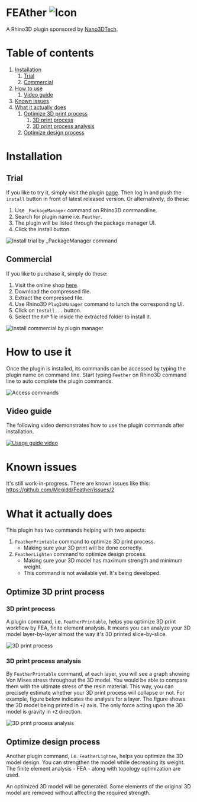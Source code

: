 # FEAther ![Icon](./RhinoCommon/pkg/dist/icon.svg)

A Rhino3D plugin sponsored by [Nano3DTech](https://nano3dtech.com/).

# Table of contents

1. [Installation](#installation)
   1. [Trial](#trial)
   1. [Commercial](#commercial)
1. [How to use](#how-to-use-it)
   1. [Video guide](#video-guide)
1. [Known issues](#known-issues)
1. [What it actually does](#what-it-actually-does)
   1. [Optimize 3D print process](#optimize-3d-print-process)
       1. [3D print process](#3d-print-process)
       1. [3D print process analysis](#3d-print-process-analysis)
   1. [Optimize design process](#optimize-design-process)

# Installation

## Trial

If you like to try it, simply visit the plugin [page](https://www.food4rhino.com/en/app/feather). Then log in and push the `install` button in front of latest released version. Or alternatively, do these:

1. Use `_PackageManager` command on Rhino3D commandline.
1. Search for plugin name i.e. `Feather`.
1. The plugin will be listed through the package manager UI.
1. Click the install button.

![Install trial by `_PackageManager` command](RhinoCommon/doc/install-package-manager.svg "Install trial via `_PackageManager` command")

## Commercial

If you like to purchase it, simply do these:

1. Visit the online shop [here](https://www.patreon.com/Megidd/shop).
1. Download the compressed file.
1. Extract the compressed file.
1. Use Rhino3D `PlugInManager` command to lunch the corresponding UI.
1. Click on `Install...` button.
1. Select the `RHP` file inside the extracted folder to install it.

![Install commercial by plugin manager](RhinoCommon/doc/install-plugin-manager.svg "Install commercial by plugin manager")

# How to use it

Once the plugin is installed, its commands can be accessed by typing the plugin name on command line. Start typing `Feather` on Rhino3D command line to auto complete the plugin commands.

![Access commands](RhinoCommon/doc/commands.svg "How to access plugin commands")

## Video guide

The following video demonstrates how to use the plugin commands after installation.

[![Usage guide video](http://img.youtube.com/vi/_UDrNsUkYzo/0.jpg)](https://youtu.be/_UDrNsUkYzo "Usage guide video")

# Known issues

It's still work-in-progress. There are known issues like this: https://github.com/Megidd/Feather/issues/2

# What it actually does

This plugin has two commands helping with two aspects:

1. `FeatherPrintable` command to optimize 3D print process.
   * Making sure your 3D print will be done correctly.
1. `FeatherLighten` command to optimize design process.
   * Making sure your 3D model has maximum strength and minimum weight.
   * This command is not available yet. It's being developed.

## Optimize 3D print process

### 3D print process

A plugin command, i.e. `FeatherPrintable`, helps you optimize 3D print workflow by FEA, finite element analysis. It means you can analyze your 3D model layer-by-layer almost the way it's 3D printed slice-by-slice.

![3D print process]( RhinoCommon/doc/3D-print-process.svg "3D print process")

### 3D print process analysis

By `FeatherPrintable` command, at each layer, you will see a graph showing Von Mises stress throughout the 3D model. You would be able to compare them with the ultimate stress of the resin material. This way, you can precisely estimate whether your 3D print process will collapse or not. For example, figure below indicates the analysis for a layer. The figure shows the 3D model being printed in `+Z` axis. The only force acting upon the 3D model is gravity in `+Z` direction.

![3D print process analysis]( RhinoCommon/doc/3D-print-process-analysis.svg "3D print process analysis")

## Optimize design process

Another plugin command, i.e. `FeatherLighten`, helps you optimize the 3D model design. You can strengthen the model while decreasing its weight. The finite element analysis - FEA - along with topology optimization are used.

An optimized 3D model will be generated. Some elements of the original 3D model are removed without affecting the required strength.
